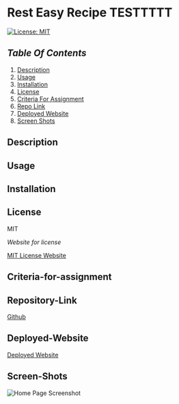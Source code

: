 # Rest Easy Recipe TESTTTTT

[![License: MIT](https://img.shields.io/badge/License-MIT-yellow.svg)](https://opensource.org/licenses/MIT)

## _Table Of Contents_

1. [Description](#description)
2. [Usage](#usage)
3. [Installation](#installation)
4. [License](#license)
5. [Criteria For Assignment](#criteria-for-assignment)
6. [Repo Link](#repository-link)
7. [Deployed Website](#deployed-website)
8. [Screen Shots](#screen-shots)

## Description

## Usage

## Installation

## License

MIT

_Website for license_

[MIT License Website](https://mit-license.org/)

## Criteria-for-assignment

## Repository-Link

[Github](https://github.com/PintoDrop/resteasyrecipe)

## Deployed-Website

[Deployed Website]()

## Screen-Shots

![Home Page Screenshot]()
